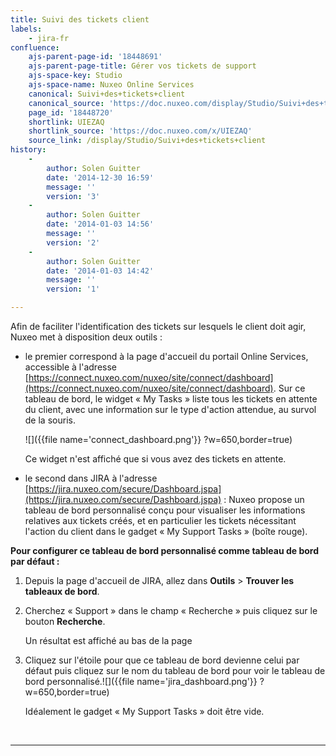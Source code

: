 ```yaml
---
title: Suivi des tickets client
labels:
    - jira-fr
confluence:
    ajs-parent-page-id: '18448691'
    ajs-parent-page-title: Gérer vos tickets de support
    ajs-space-key: Studio
    ajs-space-name: Nuxeo Online Services
    canonical: Suivi+des+tickets+client
    canonical_source: 'https://doc.nuxeo.com/display/Studio/Suivi+des+tickets+client'
    page_id: '18448720'
    shortlink: UIEZAQ
    shortlink_source: 'https://doc.nuxeo.com/x/UIEZAQ'
    source_link: /display/Studio/Suivi+des+tickets+client
history:
    - 
        author: Solen Guitter
        date: '2014-12-30 16:59'
        message: ''
        version: '3'
    - 
        author: Solen Guitter
        date: '2014-01-03 14:56'
        message: ''
        version: '2'
    - 
        author: Solen Guitter
        date: '2014-01-03 14:42'
        message: ''
        version: '1'

---
```

Afin de faciliter l'identification des tickets sur lesquels le client doit agir, Nuxeo met &agrave; disposition deux outils :

*   le premier correspond &agrave; la page d'accueil du portail Online Services, accessible &agrave; l'adresse [https://connect.nuxeo.com/nuxeo/site/connect/dashboard](https://connect.nuxeo.com/nuxeo/site/connect/dashboard). Sur ce tableau de bord, le widget &laquo; My Tasks &raquo; liste tous les tickets en attente du client, avec une information sur le type d'action attendue, au survol de la souris.

    ![]({{file name='connect_dashboard.png'}} ?w=650,border=true)

    Ce widget n'est affich&eacute; que si vous avez des tickets en attente.

*   le second dans JIRA &agrave; l'adresse [https://jira.nuxeo.com/secure/Dashboard.jspa](https://jira.nuxeo.com/secure/Dashboard.jspa) : Nuxeo propose un tableau de bord personnalis&eacute; con&ccedil;u pour visualiser les informations relatives aux tickets cr&eacute;&eacute;s, et en particulier les tickets n&eacute;cessitant l'action du client dans le gadget &laquo; My Support Tasks &raquo; (bo&icirc;te rouge).

**Pour configurer ce tableau de bord personnalis&eacute; comme tableau de bord par d&eacute;faut :**

1.  Depuis la page d'accueil de JIRA, allez dans **Outils** > **Trouver les tableaux de bord**.

2.  Cherchez &laquo; Support &raquo; dans le champ &laquo; Recherche &raquo; puis cliquez sur le bouton **Recherche**.

    Un r&eacute;sultat est affich&eacute; au bas de la page

3.  Cliquez sur l'&eacute;toile pour que ce tableau de bord devienne celui par d&eacute;faut puis cliquez sur le nom du tableau de bord pour voir le tableau de bord personnalis&eacute;.![]({{file name='jira_dashboard.png'}} ?w=650,border=true)

    Id&eacute;alement le gadget &laquo; My Support Tasks &raquo; doit &ecirc;tre vide.

&nbsp;

* * *